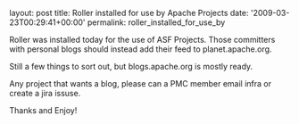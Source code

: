
layout: post
title: Roller installed for use by Apache Projects
date: '2009-03-23T00:29:41+00:00'
permalink: roller_installed_for_use_by

Roller was installed today for the use of ASF Projects. Those committers with personal blogs should instead add their feed to planet.apache.org.

Still a few things to sort out, but blogs.apache.org is mostly ready.

Any project that wants a blog, please can a PMC member email infra or create a jira issuse.

Thanks and Enjoy!
